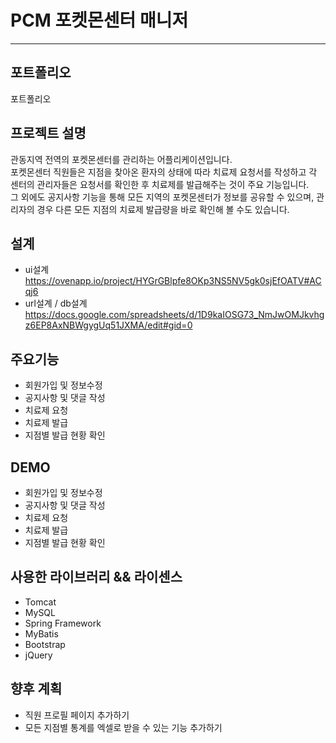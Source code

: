 # PCM 포켓몬센터 매니저
------------------------------------------------

포트폴리오
-------
포트폴리오

프로젝트 설명
-----------------
관동지역 전역의 포켓몬센터를 관리하는 어플리케이션입니다.  
포켓몬센터 직원들은 지점을 찾아온 환자의 상태에 따라 치료제 요청서를 작성하고 각 센터의 관리자들은 요청서를 확인한 후 치료제를 발급해주는 것이 주요 기능입니다.  
그 외에도 공지사항 기능을 통해 모든 지역의 포켓몬센터가 정보를 공유할 수 있으며, 관리자의 경우 다른 모든 지점의 치료제 발급량을 바로 확인해 볼 수도 있습니다.  

설계
---
* ui설계  
https://ovenapp.io/project/HYGrGBlpfe8OKp3NS5NV5gk0sjEfOATV#ACqj6
* url설계 / db설계  
https://docs.google.com/spreadsheets/d/1D9kaIOSG73_NmJwOMJkvhgz6EP8AxNBWgygUq51JXMA/edit#gid=0

주요기능
------
* 회원가입 및 정보수정
* 공지사항 및 댓글 작성
* 치료제 요청
* 치료제 발급
* 지점별 발급 현황 확인

DEMO
-----
* 회원가입 및 정보수정
* 공지사항 및 댓글 작성
* 치료제 요청
* 치료제 발급
* 지점별 발급 현황 확인

사용한 라이브러리 && 라이센스
-----------------------
* Tomcat
* MySQL
* Spring Framework
* MyBatis
* Bootstrap
* jQuery

향후 계획
------
* 직원 프로필 페이지 추가하기
* 모든 지점별 통계를 엑셀로 받을 수 있는 기능 추가하기
